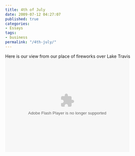 ```yaml
---
title: 4th of July
date: 2009-07-12 04:27:07
published: true
categories:
- Essays
tags:
- business
permalink: "/4th-july/"
---
```

Here is our view from our place of fireworks over Lake Travis<br />
<object classid="clsid:d27cdb6e-ae6d-11cf-96b8-444553540000" width="400" height="300" codebase="http://download.macromedia.com/pub/shockwave/cabs/flash/swflash.cab#version=6,0,40,0"><param name="flashvars" value="intl_lang=en-us&amp;photo_secret=ec6dd37680&amp;photo_id=3711470877" /><param name="bgcolor" value="#000000" /><param name="allowFullScreen" value="true" /><param name="src" value="http://www.flickr.com/apps/video/stewart.swf?v=71377" /><param name="allowfullscreen" value="true" /><embed type="application/x-shockwave-flash" width="400" height="300" src="http://www.flickr.com/apps/video/stewart.swf?v=71377" allowfullscreen="true" bgcolor="#000000" flashvars="intl_lang=en-us&amp;photo_secret=ec6dd37680&amp;photo_id=3711470877" /></object></p>
